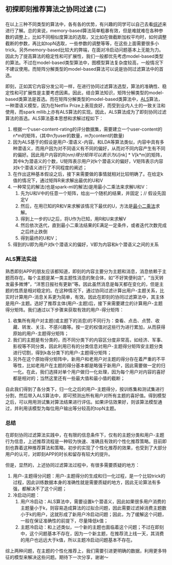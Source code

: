 ## 初探即刻推荐算法之协同过滤 (二)

### 
在以上三种不同类型的算法中，各有各的优势，有兴趣的同学可以自己去看[综述](http://downloads.hindawi.com/journals/aai/2009/421425.pdf)来进行了解。总的来说，memory-based算法简单粗暴有效，但是难就难在各种参数的调整上，比如不同相似度算法的选取，又比如在做截断加权平均时，如何调整截断的参数，再比如topN选取，一些参数的调整等等，在这些上面需要很多小trick。另外memory-based比较大的弊端，在面对冷启动问题基本上无能为力。因此为了提高算法的稳定性和可扩展性，我们一般都优先考虑model-based类型的算法。不过在model-based类型算法中，图模型算法复杂度较高，一般情况下不建议使用。而矩阵分解类型的model-based算法可以说是协同过滤算法中的首选。

即刻，正如其它内容分发公司一样，在进行协同过滤算法选型，算法的准确性、稳定性和可扩展性是主要考虑因素。因此，结合算法知识，矩阵分解类型的model-based类算法是首选。而在矩阵分解类型的model-based类算法中，[ALS](https://datajobs.com/data-science-repo/Recommender-Systems-[Netflix].pdf)算法，一种潜语义模型，因为在Netflix Prize上表现良好，而受到业内人士的一致关注和使用，而spark mllib上亦有ALS算法的实现。因此，ALS算法成为了即刻协同过滤算法的首选。ALS算法基本思想和求解过程如下：

1. 根据一个user-content-rating的评分数据集，需要建立一个user-content的n*m的矩阵，(其中n为user的数量，m为content的数量)
2. 因为ALS基于的假设是用户-潜语义-内容。和LDA等算法类似，内容中具有多种潜语义，而用户因为对不同语义有不同的偏好，从而对不同内容产生有不同的偏好。因此用户内容的R(n*m)得分矩阵可以表示为U[n*k] * V[k*m]的矩阵，其中k为潜语义的个数，U矩阵表示用户对k个潜语义的偏好，V矩阵表示内容对k个潜语义进行了不同程度的阐述；
3. 在作出这种基本假设之后，接下来需要做的事情就相对比较明确了。在给定k值的情况下，通过矩阵R来求解出最优的U和V
4. 一种常见的解法(也是spark-ml的解法)是用最小二乘法来求解U和V：
    1. 先为U和V中的任意一个矩阵，给出一个随机的结果，并固定；// 假设先固定V
    2. 然后，在用已知的R和V来求解该情况下最优的U，方法是[最小二乘法](https://zh.wikipedia.org/wiki/%E6%9C%80%E5%B0%8F%E4%BA%8C%E4%B9%98%E6%B3%95)求解。
    3. 得到上一步的U之后，将U作为已知，用R和U来求解V
    4. 然后依次迭代，直到最小二乘法结果的E满足一定条件，或者迭代次数完成之后终止跌倒
    5. 得到最终的U和V；
5. 得到的U即为用户对k个潜语义的偏好，V即为内容和k个潜语义之间的关系

### ALS算法实战
熟悉即刻APP的朋友应该都知道，即刻的内容主要分为主题和消息，消息依赖于主题而存在。每个主题是某一类主题性消息的聚合体，如“不好笑便利店”，“当天转发最多微博”，“洋葱日报社有更新”等。因此虽然消息是每天都在变化的，但是主题的性质是相对稳定的。在这种情况下，通过协同过滤计算出用户-主题关系，比实时计算用户-消息关系更为简单，有效。因此在即刻的协同过滤算法中，其主体是用户-主题。选好了推荐主体(用户-主题)后，接下来需要建立的计算用户-主题得分矩阵。我们通过以下步骤来获取有效的用户-得分矩阵：

1. 收集所有用户对主题(或主题下的消息)的不同行为：查看、点击、点赞、收藏、转发、关注、不感兴趣等。按一定的权值对这些行为进行累加，从而获得原始的用户-主题得分矩阵；
2. 我们的主题是有分类的，而不同分类下的内容区分度非常高，如经济、军事、影视等不同分类，因此利用已有的分类信息对用户-主题得分矩阵安主题分类进行切割，得到k各分类下的用户-主题得分矩阵；
3. 另外在这个原始得分矩阵中，新用户和老用户对主题的得分存在着严重的不平等性，比如老用户在主题的得分基本都是略强于新用户，因此需要做一定的归一化。在此，我们选择对单个用户做归一化处理，因为每个用户对内容的喜好都是相对的；当然这里还有一些最大值和最小值的截断；

自此我们得到了各分类下，归一化之后的用户-主题得分，按训练集和测试集进行分割，然后带入ALS算法中，即可预测出所有用户对所有主题的喜好值。得到模型之后，可以用用测试集对算法结果进行评估。如果评估效果好，则该算法模型通过，并利用该模型为每位用户输出等分较高的topN主题。

### 总结
在即刻协同过滤算法实践中，在有限的信息条件下，仅有的主题分类和用户-主题行为信息，上述推荐流程是一种较为快速、准确且有效的个性化推荐策略。目前即刻也靠着这种推荐算法和策略，初步的实现了个性化推荐的效果，也受到了大部分用户的认可，对即刻APP的时长和留存有较大的提升。

但是，显然的，上述协同过滤算法过程中，有很多需要质疑的地方：

1. 用户-主题得分问题：用户-主题得分的生成和归一化过程，是一个比较trick的过程，因此训练数据本身的准确性就是需要质疑的地方，因此无论算法有多强，都解决不了这个问题；
2. 冷启动问题：
	1. 用户冷启动：ALS算法中，需要设置k个潜语义，因此如果很多用户消费的主题量小于k，则容易造成算法的过拟合问题，因此需要过滤掉消费主题数小于k的用户，这就形成了新用户冷启动问题；因此，为了缓解这个问题，一般在保证准确性的前提下，尽量降低k值；
	2. 主题冷启动：和上述类似，一个新的主题也面临着这个问题；不过在即刻中，这个问题基本不存在，因为一个新主题，在推荐流上线一天，其消费的用户也远远大于k值，所以主题冷启动问题基本不存在。

综上两种问题，在主题的个性化推荐上，我们需要引进更明确的数据，利用更多特征的模型来解决这些问题。期待下一次分享，谢谢～







